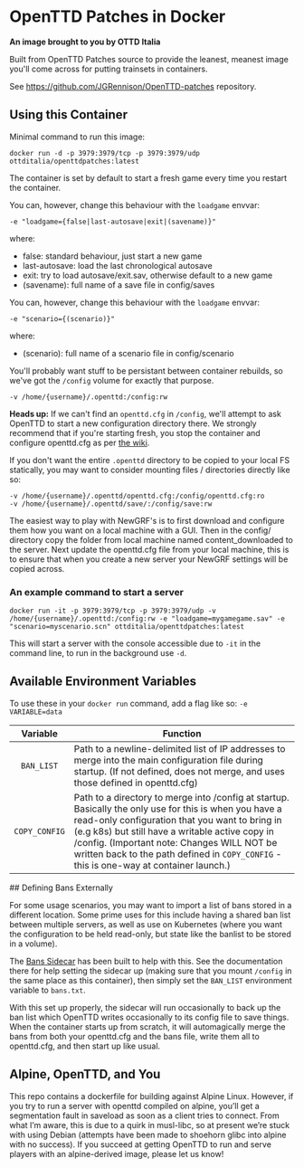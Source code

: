 # OpenTTD Patches in Docker
__An image brought to you by OTTD Italia__

Built from OpenTTD Patches source to provide the leanest, meanest image you'll come across for putting trainsets in containers.

See https://github.com/JGRennison/OpenTTD-patches repository.

## Using this Container
Minimal command to run this image:

```
docker run -d -p 3979:3979/tcp -p 3979:3979/udp ottditalia/openttdpatches:latest
```

The container is set by default to start a fresh game every time you restart the container. 


You can, however, change this behaviour with the `loadgame` envvar:
```
-e "loadgame={false|last-autosave|exit|(savename)}"
```
where:
* false: standard behaviour, just start a new game
* last-autosave: load the last chronological autosave
* exit: try to load autosave/exit.sav, otherwise default to a new game
* (savename): full name of a save file in config/saves

You can, however, change this behaviour with the `loadgame` envvar:
```
-e "scenario={(scenario)}"
```
where:
* (scenario): full name of a scenario file in config/scenario


You'll probably want stuff to be persistant between container rebuilds, so we've got the `/config` volume for exactly that purpose.

```
-v /home/{username}/.openttd:/config:rw
```
**Heads up:** If we can't find an `openttd.cfg` in `/config`, we'll attempt to ask OpenTTD to start a new configuration directory there. We strongly recommend that if you're starting fresh, you stop the container and configure openttd.cfg as per [the wiki](https://wiki.openttd.org/Openttd.cfg).

If you don't want the entire `.openttd` directory to be copied to your local FS statically, you may want to consider mounting files / directories directly like so:

```
-v /home/{username}/.openttd/openttd.cfg:/config/openttd.cfg:ro
-v /home/{username}/.openttd/save/:/config/save:rw
```
The easiest way to play with NewGRF's is to first download and configure them how you want on a local machine with a GUI. Then in the config/ directory copy the folder from local machine named content_downloaded to the server. Next update the openttd.cfg file from your local machine, this is to ensure that when you create a new server your NewGRF settings will be copied across.

### An example command to start a server
```
docker run -it -p 3979:3979/tcp -p 3979:3979/udp -v /home/{username}/.openttd:/config:rw -e "loadgame=mygamegame.sav" -e  "scenario=myscenario.scn" ottditalia/openttdpatches:latest
```
This will start a server with the console accessible due to ```-it``` in the command line, to run in the background use ```-d```.

## Available Environment Variables

To use these in your `docker run` command, add a flag like so: `-e VARIABLE=data`

| Variable | Function |
| :----: | --- |
| `BAN_LIST` | Path to a newline-delimited list of IP addresses to merge into the main configuration file during startup. (If not defined, does not merge, and uses those defined in openttd.cfg)|
| `COPY_CONFIG` | Path to a directory to merge into /config at startup. Basically the only use for this is when you have a read-only configuration that you want to bring in (e.g k8s) but still have a writable active copy in /config. (Important note: Changes WILL NOT be written back to the path defined in `COPY_CONFIG` - this is one-way at container launch.) |

## Defining Bans Externally

For some usage scenarios, you may want to import a list of bans stored in a different location. Some prime uses for this include having a shared ban list between multiple servers, as well as use on Kubernetes (where you want the configuration to be held read-only, but state like the banlist to be stored in a volume).

The [Bans Sidecar](https://github.com/ropenttd/docker_openttd-bans-sidecar) has been built to help with this. See the documentation there for help setting the sidecar up (making sure that you mount `/config` in the same place as this container), then simply set the `BAN_LIST` environment variable to `bans.txt`.

With this set up properly, the sidecar will run occasionally to back up the ban list which OpenTTD writes occasionally to its config file to save things. When the container starts up from scratch, it will automagically merge the bans from both your openttd.cfg and the bans file, write them all to openttd.cfg, and then start up like usual.

## Alpine, OpenTTD, and You

This repo contains a dockerfile for building against Alpine Linux. However, if you try to run a server with openttd compiled on alpine, you’ll get a segmentation fault in saveload as soon as a client tries to connect. From what I’m aware, this is due to a quirk in musl-libc, so at present we’re stuck with using Debian (attempts have been made to shoehorn glibc into alpine with no success). If you succeed at getting OpenTTD to run and serve players with an alpine-derived image, please let us know!
